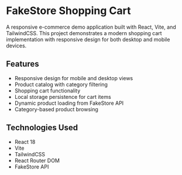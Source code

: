 # FakeStore Shopping Cart

A responsive e-commerce demo application built with React, Vite, and TailwindCSS. This project demonstrates a modern shopping cart implementation with responsive design for both desktop and mobile devices.

## Features

- Responsive design for mobile and desktop views
- Product catalog with category filtering
- Shopping cart functionality
- Local storage persistence for cart items
- Dynamic product loading from FakeStore API
- Category-based product browsing

## Technologies Used

- React 18
- Vite
- TailwindCSS
- React Router DOM
- FakeStore API